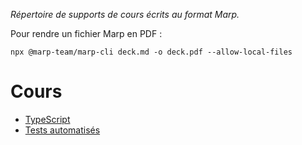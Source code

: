 _Répertoire de supports de cours écrits au format Marp._

Pour rendre un fichier Marp en PDF :

```
npx @marp-team/marp-cli deck.md -o deck.pdf --allow-local-files
```

# Cours

- [TypeScript]()
- [Tests automatisés](./tests-automatises/deck.md)
